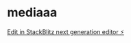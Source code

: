 # mediaaa

[Edit in StackBlitz next generation editor ⚡️](https://stackblitz.com/~/github.com/ayaannainar/mediaaa)